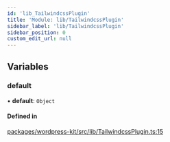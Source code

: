 ```yaml
---
id: 'lib_TailwindcssPlugin'
title: 'Module: lib/TailwindcssPlugin'
sidebar_label: 'lib/TailwindcssPlugin'
sidebar_position: 0
custom_edit_url: null
---
```


## Variables

### default

• **default**: `Object`

#### Defined in

[packages/wordpress-kit/src/lib/TailwindcssPlugin.ts:15](https://github.com/pantheon-systems/decoupled-kit-js/blob/4f3ee4f/packages/wordpress-kit/src/lib/TailwindcssPlugin.ts#L15)
